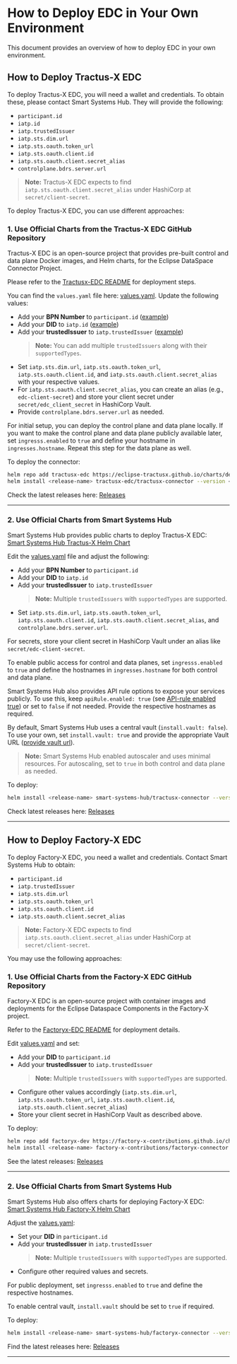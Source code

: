 # How to Deploy EDC in Your Own Environment

This document provides an overview of how to deploy EDC in your own environment.

## How to Deploy Tractus-X EDC

To deploy Tractus-X EDC, you will need a wallet and credentials. To obtain these, please contact Smart Systems Hub. They will provide the following:

- `participant.id`  
- `iatp.id`  
- `iatp.trustedIssuer`  
- `iatp.sts.dim.url`  
- `iatp.sts.oauth.token_url`  
- `iatp.sts.oauth.client.id`  
- `iatp.sts.oauth.client.secret_alias`  
- `controlplane.bdrs.server.url`  

> **Note:** Tractus-X EDC expects to find `iatp.sts.oauth.client.secret_alias` under HashiCorp at `secret/client-secret`.

To deploy Tractus-X EDC, you can use different approaches:

### 1. Use Official Charts from the Tractus-X EDC GitHub Repository

Tractus-X EDC is an open-source project that provides pre-built control and data plane Docker images, and Helm charts, for the Eclipse DataSpace Connector Project.

Please refer to the [Tractusx-EDC README](https://github.com/eclipse-tractusx/tractusx-edc/tree/main/charts/tractusx-connector) for deployment steps.

You can find the `values.yaml` file here: [values.yaml](https://github.com/eclipse-tractusx/tractusx-edc/blob/main/charts/tractusx-connector/values.yaml). Update the following values:

- Add your **BPN Number** to `participant.id` ([example](https://github.com/eclipse-tractusx/tractusx-edc/blob/cbe28ef483ea7787f90cecb0058d9913eb518316/charts/tractusx-connector/values.yaml#L44))
- Add your **DID** to `iatp.id` ([example](https://github.com/eclipse-tractusx/tractusx-edc/blob/cbe28ef483ea7787f90cecb0058d9913eb518316/charts/tractusx-connector/values.yaml#L48))
- Add your **trustedIssuer** to `iatp.trustedIssuer` ([example](https://github.com/eclipse-tractusx/tractusx-edc/blob/cbe28ef483ea7787f90cecb0058d9913eb518316/charts/tractusx-connector/values.yaml#L51))  
  > **Note:** You can add multiple `trustedIssuers` along with their `supportedTypes`.
- Set `iatp.sts.dim.url`, `iatp.sts.oauth.token_url`, `iatp.sts.oauth.client.id`, and `iatp.sts.oauth.client.secret_alias` with your respective values.
- For `iatp.sts.oauth.client.secret_alias`, you can create an alias (e.g., `edc-client-secret`) and store your client secret under `secret/edc_client_secret` in HashiCorp Vault.
- Provide `controlplane.bdrs.server.url` as needed.

For initial setup, you can deploy the control plane and data plane locally. If you want to make the control plane and data plane publicly available later, set `ingresss.enabled` to `true` and define your hostname in `ingresses.hostname`. Repeat this step for the data plane as well.

To deploy the connector:

```bash
helm repo add tractusx-edc https://eclipse-tractusx.github.io/charts/dev
helm install <release-name> tractusx-edc/tractusx-connector --version <version> -f <path-to>/values.yaml
```

Check the latest releases here: [Releases](https://github.com/eclipse-tractusx/tractusx-edc/releases)

---

### 2. Use Official Charts from Smart Systems Hub

Smart Systems Hub provides public charts to deploy Tractus-X EDC:  
[Smart Systems Hub Tractus-X Helm Chart](https://github.com/Smart-Systems-Hub/helm-charts/tree/main/charts/edc)

Edit the [values.yaml](https://github.com/Smart-Systems-Hub/helm-charts/blob/main/charts/edc/values.yaml) file and adjust the following:

- Add your **BPN Number** to `participant.id`
- Add your **DID** to `iatp.id`
- Add your **trustedIssuer** to `iatp.trustedIssuer`  
  > **Note:** Multiple `trustedIssuers` with `supportedTypes` are supported.
- Set `iatp.sts.dim.url`, `iatp.sts.oauth.token_url`, `iatp.sts.oauth.client.id`, `iatp.sts.oauth.client.secret_alias`, and `controlplane.bdrs.server.url`.

For secrets, store your client secret in HashiCorp Vault under an alias like `secret/edc-client-secret`.

To enable public access for control and data planes, set `ingresss.enabled` to `true` and define the hostnames in `ingresses.hostname` for both control and data plane.

Smart Systems Hub also provides API rule options to expose your services publicly. To use this, keep `apiRule.enabled: true` (see [API-rule enabled true](https://github.com/Smart-Systems-Hub/helm-charts/blob/3f6a60bb22549cba7de0db13123fe6b05f9abc74/charts/edc/values.yaml#L344)) or set to `false` if not needed. Provide the respective hostnames as required.

By default, Smart Systems Hub uses a central vault (`install.vault: false`). To use your own, set `install.vault: true` and provide the appropriate Vault URL ([provide vault url](https://github.com/Smart-Systems-Hub/helm-charts/blob/3f6a60bb22549cba7de0db13123fe6b05f9abc74/charts/edc/values.yaml#L734)).

> **Note:** Smart Systems Hub enabled autoscaler and uses minimal resources. For autoscaling, set to `true` in both control and data plane as needed.

To deploy:

```bash
helm install <release-name> smart-systems-hub/tractusx-connector --version <version> -f <path-to>/values.yaml
```

Check latest releases here: [Releases](https://github.com/Smart-Systems-Hub/helm-charts/releases)

---

## How to Deploy Factory-X EDC

To deploy Factory-X EDC, you need a wallet and credentials. Contact Smart Systems Hub to obtain:

- `participant.id`
- `iatp.trustedIssuer`
- `iatp.sts.dim.url`
- `iatp.sts.oauth.token_url`
- `iatp.sts.oauth.client.id`
- `iatp.sts.oauth.client.secret_alias`

> **Note:** Factory-X EDC expects to find `iatp.sts.oauth.client.secret_alias` under HashiCorp at `secret/client-secret`.

You may use the following approaches:

### 1. Use Official Charts from the Factory-X EDC GitHub Repository

Factory-X EDC is an open-source project with container images and deployments for the Eclipse Dataspace Components in the Factory-X project.

Refer to the [Factoryx-EDC README](https://github.com/factory-x-contributions/factoryx-edc/tree/main/charts/factoryx-connector) for deployment details.

Edit [values.yaml](https://github.com/factory-x-contributions/factoryx-edc/blob/main/charts/factoryx-connector/values.yaml) and set:

- Add your **DID** to `participant.id`
- Add your **trustedIssuer** to `iatp.trustedIssuer`  
  > **Note:** Multiple `trustedIssuers` with `supportedTypes` are supported.
- Configure other values accordingly (`iatp.sts.dim.url`, `iatp.sts.oauth.token_url`, `iatp.sts.oauth.client.id`, `iatp.sts.oauth.client.secret_alias`)
- Store your client secret in HashiCorp Vault as described above.

To deploy:

```bash
helm repo add factoryx-dev https://factory-x-contributions.github.io/charts/dev
helm install <release-name> factory-x-contributions/factoryx-connector --version <version> -f <path-to>/values.yaml
```

See the latest releases: [Releases](https://github.com/factory-x-contributions/factoryx-edc/releases)

---

### 2. Use Official Charts from Smart Systems Hub

Smart Systems Hub also offers charts for deploying Factory-X EDC:  
[Smart Systems Hub Factory-X Helm Chart](https://github.com/Smart-Systems-Hub/helm-charts/tree/main/charts/factoryX-edc)

Adjust the [values.yaml](https://github.com/Smart-Systems-Hub/helm-charts/blob/main/charts/factoryX-edc/values.yaml):

- Set your **DID** in `participant.id`
- Add your **trustedIssuer** in `iatp.trustedIssuer`  
  > **Note:** Multiple `trustedIssuers` with `supportedTypes` are supported.
- Configure other required values and secrets.

For public deployment, set `ingresss.enabled` to `true` and define the respective hostnames.

To enable central vault, `install.vault` should be set to `true` if required.

To deploy:

```bash
helm install <release-name> smart-systems-hub/factoryx-connector --version <version> -f <path-to>/values.yaml
```

Find the latest releases here: [Releases](https://github.com/Smart-Systems-Hub/helm-charts/releases)

---
